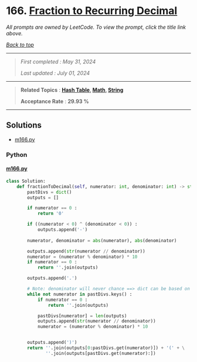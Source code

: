 # 166. [Fraction to Recurring Decimal](<https://leetcode.com/problems/fraction-to-recurring-decimal>)

*All prompts are owned by LeetCode. To view the prompt, click the title link above.*

*[Back to top](<../README.md>)*

------

> *First completed : May 31, 2024*
>
> *Last updated : July 01, 2024*

------

> **Related Topics** : **[Hash Table](<by_topic/Hash Table.md>), [Math](<by_topic/Math.md>), [String](<by_topic/String.md>)**
>
> **Acceptance Rate** : **29.93 %**

------

## Solutions

- [m166.py](<../my-submissions/m166.py>)
### Python
#### [m166.py](<../my-submissions/m166.py>)
```Python
class Solution:
    def fractionToDecimal(self, numerator: int, denominator: int) -> str:
        pastDivs = dict()
        outputs = []

        if numerator == 0 :
            return '0'

        if ((numerator < 0) ^ (denominator < 0)) :
            outputs.append('-')
        
        numerator, denominator = abs(numerator), abs(denominator)

        outputs.append(str(numerator // denominator))
        numerator = (numerator % denominator) * 10
        if numerator == 0 :
            return ''.join(outputs)

        outputs.append('.')

        # Note: denominator will never chance ==> dict can be based on numerator
        while not numerator in pastDivs.keys() :
            if numerator == 0 :
                return ''.join(outputs)

            pastDivs[numerator] = len(outputs)
            outputs.append(str(numerator // denominator))
            numerator = (numerator % denominator) * 10            


        outputs.append(')')
        return ''.join(outputs[0:pastDivs.get(numerator)]) + '(' + \
               ''.join(outputs[pastDivs.get(numerator):])
```

